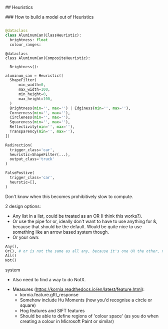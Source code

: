 ## Heuristics

### How to build a model out of Heuristics

```python

@dataclass
class AluminumCan(ClassHeuristic):
  brightness: float 
  colour_ranges: 
```

```
@dataclass
class AluminumCan(CompositeHeuristic):
  
  Brightness(): 
```

```python
aluminum_can = Heuristic([
  ShapeFilter(
      min_width=0,
      max_width=100,
      min_height=0,
      max_height=100,
  )
  Brightness(min='', max='') | Edginess(min='', max=''),
  Cornerness(min='', max=''), 
  Circleness(min='', max=''),
  Squareness(min='', max=''),
  Reflectivity(min='', max=''),
  Transparency(min='', max=''),
])
```

```python
Redirection(
  trigger_class='car',
  heuristic=ShapeFilter(...),
  output_class='truck'
)

```

```python
FalsePostive(
  trigger_class='car', 
  heurstic=[], 
)
```

Don't know when this becomes prohibitively slow to compute. 

2 design options: 
* Any list in a list, could be treated as an OR (I think this works?).
* Or use the pipe for or, ideally don't want to have to use anything for &, because 
that should be the default. Would be quite nice to use something like an arrow based system though. 
* Or your own:

```python
Any(),
Or(), # or is not the same as all any, because it's one OR the other, not both -> only defined for two options.
All()
Not()
```

system

* Also need to find a way to do NotX.

- Measures (https://kornia.readthedocs.io/en/latest/feature.html): 
  - kornia.feature.gftt_response
  - Somehow include Hu Moments (how you'd recognise a circle or square)
  - Hog features and SIFT features
  - Should be able to define regions of 'colour space' (as you do when creating a colour in Microsoft Paint or similar)
